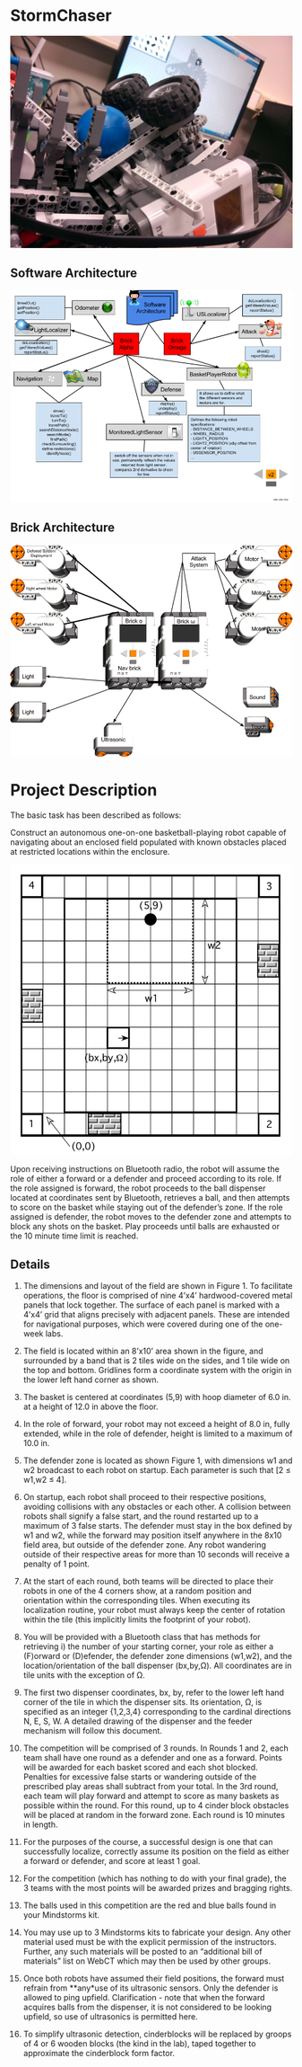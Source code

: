 StormChaser
===========

![Banner](./assets/images/programming.jpg)


## Software Architecture

![Software Architecture](./assets/images/software-architecture.png)


## Brick Architecture

![Brick Architecture](./assets/images/brick-architecture.png)


# Project Description

The basic task has been described as follows: 

 
Construct an autonomous one-on-one basketball-playing robot capable of navigating about an enclosed field populated with known obstacles placed at restricted locations within the enclosure.


![Field Layout](./assets/images/field.png)


Upon receiving instructions on Bluetooth radio, the robot will assume the role of either a forward or a defender and proceed according to its role. If the role assigned is forward, the robot proceeds to the ball dispenser located at coordinates sent by Bluetooth, retrieves a ball, and then attempts to score on the basket while staying out of the defender’s zone. If the role assigned is defender, the robot moves to the defender zone and attempts to block any shots on the basket. Play proceeds until balls are exhausted or the 10 minute time limit is reached.

## Details

1. The dimensions and layout of the field are shown in Figure 1. To facilitate operations, the floor is comprised of nine 4’x4’ hardwood-covered metal panels that lock together. The surface of each panel is marked with a 4’x4’ grid that aligns precisely with adjacent panels. These are intended for navigational purposes, which were covered during one of the one-week labs.

2. The field is located within an 8’x10’ area shown in the figure, and surrounded by a band that is 2 tiles wide on the sides, and 1 tile wide on the top and bottom. Gridlines form a coordinate system with the origin in the lower left hand corner as shown.

3. The basket is centered at coordinates (5,9) with hoop diameter of 6.0 in. at a height of 12.0 in above the floor.

4. In the role of forward, your robot may not exceed a height of 8.0 in, fully extended, while in the role of defender, height is limited to a maximum of 10.0 in.

5. The defender zone is located as shown Figure 1, with dimensions w1 and w2 broadcast to each robot on startup. Each parameter is such that [2 ≤ w1,w2 ≤ 4].

6. On startup, each robot shall proceed to their respective positions, avoiding collisions with any obstacles or each other. A collision between robots shall signify a false start, and the round restarted up to a maximum of 3 false starts. The defender must stay in the box defined by w1 and w2, while the forward may position itself anywhere in the 8x10 field area, but outside of the defender zone. Any robot wandering outside of their respective areas for more than 10 seconds will receive a penalty of 1 point.

7. At the start of each round, both teams will be directed to place their robots in one of the 4 corners show, at a random position and orientation within the corresponding tiles. When executing its localization routine, your robot must always keep the center of rotation within the tile (this implicitly limits the footprint of your robot).

8. You will be provided with a Bluetooth class that has methods for retrieving i) the number of your starting corner, your role as either a (F)orward or (D)efender, the defender zone dimensions (w1,w2), and the location/orientation of the ball dispenser (bx,by,Ω). All coordinates are in tile units with the exception of Ω.

9. The first two dispenser coordinates, bx, by, refer to the lower left hand corner of the tile in which the dispenser sits. Its orientation, Ω, is specified as an integer {1,2,3,4} corresponding to the cardinal directions N, E, S, W. A detailed drawing of the dispenser and the feeder mechanism will follow this document.

10. The competition will be comprised of 3 rounds. In Rounds 1 and 2, each team shall have one round as a defender and one as a forward. Points will be awarded for each basket scored and each shot blocked. Penalties for excessive false starts or wandering outside of the prescribed play areas shall subtract from your total. In the 3rd round, each team will play forward and attempt to score as many baskets as possible within the round. For this round, up to 4 cinder block obstacles will be placed at random in the forward zone. Each round is 10 minutes in length.

11. For the purposes of the course, a successful design is one that can successfully localize, correctly assume its position on the field as either a forward or defender, and score at least 1 goal.

12. For the competition (which has nothing to do with your final grade), the 3 teams with the most points will be awarded prizes and bragging rights.

13. The balls used in this competition are the red and blue balls found in your Mindstorms kit.

14. You may use up to 3 Mindstorms kits to fabricate your design. Any other material used must be with the explicit permission of the instructors. Further, any such materials will be posted to an “additional bill of materials” list on WebCT which may then be used by other groups.

15. Once both robots have assumed their field positions, the forward must refrain from **any*use of its ultrasonic sensors. Only the defender is allowed to ping upfield. Clarification - note that when the forward acquires balls from the dispenser, it is not considered to be looking upfield, so use of ultrasonics is permitted here.

16. To simplify ultrasonic detection, cinderblocks will be replaced by groops of 4 or 6 wooden blocks (the kind in the lab), taped together to approximate the cinderblock form factor.